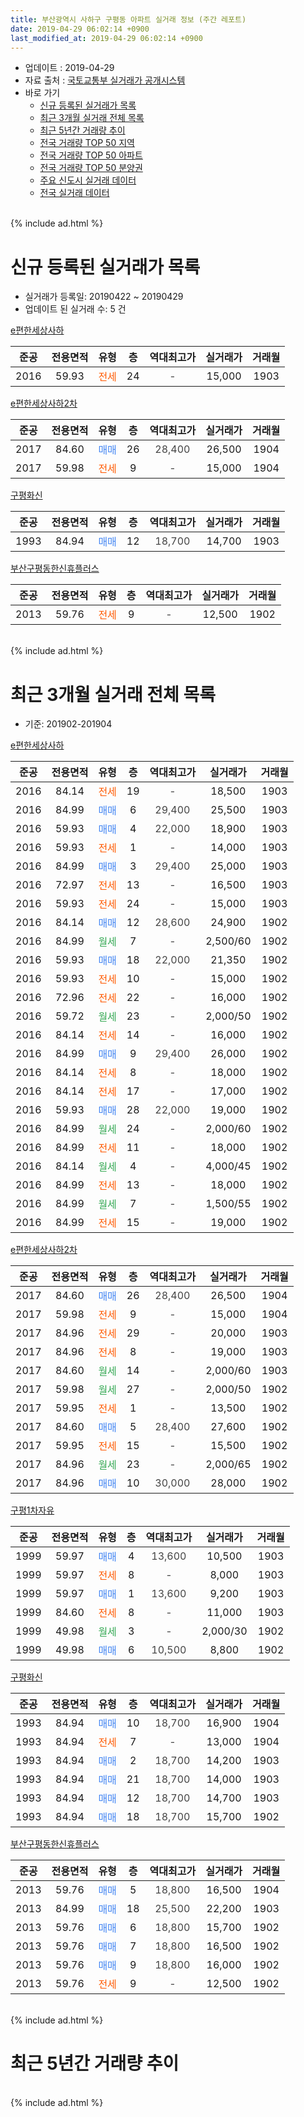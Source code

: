 ```yaml
---
title: 부산광역시 사하구 구평동 아파트 실거래 정보 (주간 레포트)
date: 2019-04-29 06:02:14 +0900
last_modified_at: 2019-04-29 06:02:14 +0900
---
```


* 업데이트 : 2019-04-29
* 자료 출처 : [국토교통부 실거래가 공개시스템](http://rt.molit.go.kr)
* 바로 가기
    * [신규 등록된 실거래가 목록](#신규-등록된-실거래가-목록)
    * [최근 3개월 실거래 전체 목록](#최근-3개월-실거래-전체-목록)
    * [최근 5년간 거래량 추이](#최근-5년간-거래량-추이)
    * [전국 거래량 TOP 50 지역](https://inasie.github.io/apt-trade-info/최근-3개월-전국에서-가장-거래가-많이-발생한-지역)
    * [전국 거래량 TOP 50 아파트](https://inasie.github.io/apt-trade-info/최근-3개월-전국에서-가장-거래가-많이-발생한-아파트)
    * [전국 거래량 TOP 50 분양권](https://inasie.github.io/apt-trade-info/최근-3개월-전국에서-가장-거래가-많이-발생한-분양권)
    * [주요 신도시 실거래 데이터](https://inasie.github.io/apt-trade-info/주요-신도시)
    * [전국 실거래 데이터](https://inasie.github.io/apt-trade-info/전국)
<br>
{% include ad.html %}
<br>

# 신규 등록된 실거래가 목록
* 실거래가 등록일: 20190422 ~ 20190429
* 업데이트 된 실거래 수: 5 건


[e편한세상사하](https://search.naver.com/search.naver?query=%EB%B6%80%EC%82%B0%EA%B4%91%EC%97%AD%EC%8B%9C+%EC%82%AC%ED%95%98%EA%B5%AC+%EA%B5%AC%ED%8F%89%EB%8F%99+e%ED%8E%B8%ED%95%9C%EC%84%B8%EC%83%81%EC%82%AC%ED%95%98)

|준공|전용면적|유형|층|역대최고가|실거래가|거래월|
|:---:|:---:|:---:|:---:|:---:|:---:|:---:|
|2016|59.93|<span style="color:#ff5a00">전세</span>|24|<span style="color:#444444">-</span>|15,000|1903|

[e편한세상사하2차](https://search.naver.com/search.naver?query=%EB%B6%80%EC%82%B0%EA%B4%91%EC%97%AD%EC%8B%9C+%EC%82%AC%ED%95%98%EA%B5%AC+%EA%B5%AC%ED%8F%89%EB%8F%99+e%ED%8E%B8%ED%95%9C%EC%84%B8%EC%83%81%EC%82%AC%ED%95%982%EC%B0%A8)

|준공|전용면적|유형|층|역대최고가|실거래가|거래월|
|:---:|:---:|:---:|:---:|:---:|:---:|:---:|
|2017|84.60|<span style="color:#4285f3">매매</span>|26|<span style="color:#444444">28,400</span>|26,500|1904|
|2017|59.98|<span style="color:#ff5a00">전세</span>|9|<span style="color:#444444">-</span>|15,000|1904|

[구평화신](https://search.naver.com/search.naver?query=%EB%B6%80%EC%82%B0%EA%B4%91%EC%97%AD%EC%8B%9C+%EC%82%AC%ED%95%98%EA%B5%AC+%EA%B5%AC%ED%8F%89%EB%8F%99+%EA%B5%AC%ED%8F%89%ED%99%94%EC%8B%A0)

|준공|전용면적|유형|층|역대최고가|실거래가|거래월|
|:---:|:---:|:---:|:---:|:---:|:---:|:---:|
|1993|84.94|<span style="color:#4285f3">매매</span>|12|<span style="color:#444444">18,700</span>|14,700|1903|

[부산구평동한신휴플러스](https://search.naver.com/search.naver?query=%EB%B6%80%EC%82%B0%EA%B4%91%EC%97%AD%EC%8B%9C+%EC%82%AC%ED%95%98%EA%B5%AC+%EA%B5%AC%ED%8F%89%EB%8F%99+%EB%B6%80%EC%82%B0%EA%B5%AC%ED%8F%89%EB%8F%99%ED%95%9C%EC%8B%A0%ED%9C%B4%ED%94%8C%EB%9F%AC%EC%8A%A4)

|준공|전용면적|유형|층|역대최고가|실거래가|거래월|
|:---:|:---:|:---:|:---:|:---:|:---:|:---:|
|2013|59.76|<span style="color:#ff5a00">전세</span>|9|<span style="color:#444444">-</span>|12,500|1902|


<br>
{% include ad.html %}
<br>

# 최근 3개월 실거래 전체 목록
* 기준: 201902-201904


[e편한세상사하](https://search.naver.com/search.naver?query=%EB%B6%80%EC%82%B0%EA%B4%91%EC%97%AD%EC%8B%9C+%EC%82%AC%ED%95%98%EA%B5%AC+%EA%B5%AC%ED%8F%89%EB%8F%99+e%ED%8E%B8%ED%95%9C%EC%84%B8%EC%83%81%EC%82%AC%ED%95%98)

|준공|전용면적|유형|층|역대최고가|실거래가|거래월|
|:---:|:---:|:---:|:---:|:---:|:---:|:---:|
|2016|84.14|<span style="color:#ff5a00">전세</span>|19|<span style="color:#444444">-</span>|18,500|1903|
|2016|84.99|<span style="color:#4285f3">매매</span>|6|<span style="color:#444444">29,400</span>|25,500|1903|
|2016|59.93|<span style="color:#4285f3">매매</span>|4|<span style="color:#444444">22,000</span>|18,900|1903|
|2016|59.93|<span style="color:#ff5a00">전세</span>|1|<span style="color:#444444">-</span>|14,000|1903|
|2016|84.99|<span style="color:#4285f3">매매</span>|3|<span style="color:#444444">29,400</span>|25,000|1903|
|2016|72.97|<span style="color:#ff5a00">전세</span>|13|<span style="color:#444444">-</span>|16,500|1903|
|2016|59.93|<span style="color:#ff5a00">전세</span>|24|<span style="color:#444444">-</span>|15,000|1903|
|2016|84.14|<span style="color:#4285f3">매매</span>|12|<span style="color:#444444">28,600</span>|24,900|1902|
|2016|84.99|<span style="color:#34a853">월세</span>|7|<span style="color:#444444">-</span>|2,500/60|1902|
|2016|59.93|<span style="color:#4285f3">매매</span>|18|<span style="color:#444444">22,000</span>|21,350|1902|
|2016|59.93|<span style="color:#ff5a00">전세</span>|10|<span style="color:#444444">-</span>|15,000|1902|
|2016|72.96|<span style="color:#ff5a00">전세</span>|22|<span style="color:#444444">-</span>|16,000|1902|
|2016|59.72|<span style="color:#34a853">월세</span>|23|<span style="color:#444444">-</span>|2,000/50|1902|
|2016|84.14|<span style="color:#ff5a00">전세</span>|14|<span style="color:#444444">-</span>|16,000|1902|
|2016|84.99|<span style="color:#4285f3">매매</span>|9|<span style="color:#444444">29,400</span>|26,000|1902|
|2016|84.14|<span style="color:#ff5a00">전세</span>|8|<span style="color:#444444">-</span>|18,000|1902|
|2016|84.14|<span style="color:#ff5a00">전세</span>|17|<span style="color:#444444">-</span>|17,000|1902|
|2016|59.93|<span style="color:#4285f3">매매</span>|28|<span style="color:#444444">22,000</span>|19,000|1902|
|2016|84.99|<span style="color:#34a853">월세</span>|24|<span style="color:#444444">-</span>|2,000/60|1902|
|2016|84.99|<span style="color:#ff5a00">전세</span>|11|<span style="color:#444444">-</span>|18,000|1902|
|2016|84.14|<span style="color:#34a853">월세</span>|4|<span style="color:#444444">-</span>|4,000/45|1902|
|2016|84.99|<span style="color:#ff5a00">전세</span>|13|<span style="color:#444444">-</span>|18,000|1902|
|2016|84.99|<span style="color:#34a853">월세</span>|7|<span style="color:#444444">-</span>|1,500/55|1902|
|2016|84.99|<span style="color:#ff5a00">전세</span>|15|<span style="color:#444444">-</span>|19,000|1902|

[e편한세상사하2차](https://search.naver.com/search.naver?query=%EB%B6%80%EC%82%B0%EA%B4%91%EC%97%AD%EC%8B%9C+%EC%82%AC%ED%95%98%EA%B5%AC+%EA%B5%AC%ED%8F%89%EB%8F%99+e%ED%8E%B8%ED%95%9C%EC%84%B8%EC%83%81%EC%82%AC%ED%95%982%EC%B0%A8)

|준공|전용면적|유형|층|역대최고가|실거래가|거래월|
|:---:|:---:|:---:|:---:|:---:|:---:|:---:|
|2017|84.60|<span style="color:#4285f3">매매</span>|26|<span style="color:#444444">28,400</span>|26,500|1904|
|2017|59.98|<span style="color:#ff5a00">전세</span>|9|<span style="color:#444444">-</span>|15,000|1904|
|2017|84.96|<span style="color:#ff5a00">전세</span>|29|<span style="color:#444444">-</span>|20,000|1903|
|2017|84.96|<span style="color:#ff5a00">전세</span>|8|<span style="color:#444444">-</span>|19,000|1903|
|2017|84.60|<span style="color:#34a853">월세</span>|14|<span style="color:#444444">-</span>|2,000/60|1903|
|2017|59.98|<span style="color:#34a853">월세</span>|27|<span style="color:#444444">-</span>|2,000/50|1902|
|2017|59.95|<span style="color:#ff5a00">전세</span>|1|<span style="color:#444444">-</span>|13,500|1902|
|2017|84.60|<span style="color:#4285f3">매매</span>|5|<span style="color:#444444">28,400</span>|27,600|1902|
|2017|59.95|<span style="color:#ff5a00">전세</span>|15|<span style="color:#444444">-</span>|15,500|1902|
|2017|84.96|<span style="color:#34a853">월세</span>|23|<span style="color:#444444">-</span>|2,000/65|1902|
|2017|84.96|<span style="color:#4285f3">매매</span>|10|<span style="color:#444444">30,000</span>|28,000|1902|

[구평1차자유](https://search.naver.com/search.naver?query=%EB%B6%80%EC%82%B0%EA%B4%91%EC%97%AD%EC%8B%9C+%EC%82%AC%ED%95%98%EA%B5%AC+%EA%B5%AC%ED%8F%89%EB%8F%99+%EA%B5%AC%ED%8F%891%EC%B0%A8%EC%9E%90%EC%9C%A0)

|준공|전용면적|유형|층|역대최고가|실거래가|거래월|
|:---:|:---:|:---:|:---:|:---:|:---:|:---:|
|1999|59.97|<span style="color:#4285f3">매매</span>|4|<span style="color:#444444">13,600</span>|10,500|1903|
|1999|59.97|<span style="color:#ff5a00">전세</span>|8|<span style="color:#444444">-</span>|8,000|1903|
|1999|59.97|<span style="color:#4285f3">매매</span>|1|<span style="color:#444444">13,600</span>|9,200|1903|
|1999|84.60|<span style="color:#ff5a00">전세</span>|8|<span style="color:#444444">-</span>|11,000|1903|
|1999|49.98|<span style="color:#34a853">월세</span>|3|<span style="color:#444444">-</span>|2,000/30|1902|
|1999|49.98|<span style="color:#4285f3">매매</span>|6|<span style="color:#444444">10,500</span>|8,800|1902|


<script async src="//pagead2.googlesyndication.com/pagead/js/adsbygoogle.js"></script>
<!-- 기본 -->
<ins class="adsbygoogle"
     style="display:block"
     data-ad-client="ca-pub-2446590836940007"
     data-ad-slot="1659523306"
     data-ad-format="auto"
     data-full-width-responsive="true"></ins>
<script>
(adsbygoogle = window.adsbygoogle || []).push({});
</script>


[구평화신](https://search.naver.com/search.naver?query=%EB%B6%80%EC%82%B0%EA%B4%91%EC%97%AD%EC%8B%9C+%EC%82%AC%ED%95%98%EA%B5%AC+%EA%B5%AC%ED%8F%89%EB%8F%99+%EA%B5%AC%ED%8F%89%ED%99%94%EC%8B%A0)

|준공|전용면적|유형|층|역대최고가|실거래가|거래월|
|:---:|:---:|:---:|:---:|:---:|:---:|:---:|
|1993|84.94|<span style="color:#4285f3">매매</span>|10|<span style="color:#444444">18,700</span>|16,900|1904|
|1993|84.94|<span style="color:#ff5a00">전세</span>|7|<span style="color:#444444">-</span>|13,000|1904|
|1993|84.94|<span style="color:#4285f3">매매</span>|2|<span style="color:#444444">18,700</span>|14,200|1903|
|1993|84.94|<span style="color:#4285f3">매매</span>|21|<span style="color:#444444">18,700</span>|14,000|1903|
|1993|84.94|<span style="color:#4285f3">매매</span>|12|<span style="color:#444444">18,700</span>|14,700|1903|
|1993|84.94|<span style="color:#4285f3">매매</span>|18|<span style="color:#444444">18,700</span>|15,700|1902|

[부산구평동한신휴플러스](https://search.naver.com/search.naver?query=%EB%B6%80%EC%82%B0%EA%B4%91%EC%97%AD%EC%8B%9C+%EC%82%AC%ED%95%98%EA%B5%AC+%EA%B5%AC%ED%8F%89%EB%8F%99+%EB%B6%80%EC%82%B0%EA%B5%AC%ED%8F%89%EB%8F%99%ED%95%9C%EC%8B%A0%ED%9C%B4%ED%94%8C%EB%9F%AC%EC%8A%A4)

|준공|전용면적|유형|층|역대최고가|실거래가|거래월|
|:---:|:---:|:---:|:---:|:---:|:---:|:---:|
|2013|59.76|<span style="color:#4285f3">매매</span>|5|<span style="color:#444444">18,800</span>|16,500|1904|
|2013|84.99|<span style="color:#4285f3">매매</span>|18|<span style="color:#444444">25,500</span>|22,200|1903|
|2013|59.76|<span style="color:#4285f3">매매</span>|6|<span style="color:#444444">18,800</span>|15,700|1902|
|2013|59.76|<span style="color:#4285f3">매매</span>|7|<span style="color:#444444">18,800</span>|16,500|1902|
|2013|59.76|<span style="color:#4285f3">매매</span>|9|<span style="color:#444444">18,800</span>|16,000|1902|
|2013|59.76|<span style="color:#ff5a00">전세</span>|9|<span style="color:#444444">-</span>|12,500|1902|


<br>
{% include ad.html %}
<br>

# 최근 5년간 거래량 추이


<div style="width:100%;">
    <canvas id="deal_progress" height="200"></canvas>
</div>

<script>
new Chart(document.getElementById("deal_progress"), {
    type: 'line',
    data: {
        labels: ['201404','201405','201406','201407','201408','201409','201410','201411','201412','201501','201502','201503','201504','201505','201506','201507','201508','201509','201510','201511','201512','201601','201602','201603','201604','201605','201606','201607','201608','201609','201610','201611','201612','201701','201702','201703','201704','201705','201706','201707','201708','201709','201710','201711','201712','201801','201802','201803','201804','201805','201806','201807','201808','201809','201810','201811','201812','201901','201902','201903','201904'],
        datasets: [{
            label: '매매',
            pointRadius: 1,
            data: [8, 6, 13, 7, 4, 10, 12, 8, 8, 9, 11, 13, 14, 6, 7, 7, 7, 7, 19, 10, 7, 4, 13, 8, 17, 3, 5, 10, 13, 16, 20, 14, 5, 4, 7, 15, 10, 13, 6, 11, 16, 10, 10, 14, 6, 38, 29, 34, 15, 17, 5, 5, 7, 10, 13, 6, 12, 4, 11, 9, 3],
            borderColor: "rgba(255, 201, 14, 1)",
            backgroundColor: "rgba(255, 201, 14, 0.5)",
            fill: false,
            lineTension: 0
        },{
            label: '전월세',
            pointRadius: 1,
            data: [3, 1, 2, 1, 1, 3, 2, 4, 4, 2, 0, 6, 3, 4, 3, 2, 7, 4, 9, 6, 2, 0, 4, 3, 3, 3, 4, 3, 7, 19, 35, 24, 41, 24, 20, 1, 5, 5, 1, 5, 5, 5, 4, 6, 29, 28, 27, 37, 28, 26, 17, 8, 11, 12, 20, 16, 19, 13, 19, 9, 2],
            borderColor: "rgba(0, 141, 185, 1)",
            backgroundColor: "rgba(0, 141, 185, 0.5)",
            fill: false,
            lineTension: 0
        }
        ]
    },
    options: {
        responsive: true,
        title: {
            display: false
        },
        tooltips: {
            mode: 'index',
            intersect: false
        },
        hover: {
            mode: 'nearest',
            intersect: true
        },
        scales: {
            xAxes: [{
                display: true,
                scaleLabel: {
                    display: true,
                    labelString: '년/월'
                }
            }],
            yAxes: [{
                display: true,
                ticks: {
                    suggestedMin: 0,
                },
                scaleLabel: {
                    display: true,
                    labelString: '실거래 수'
                }
            }]
        }
    }
});

</script>


<br>
{% include ad.html %}
<br>

